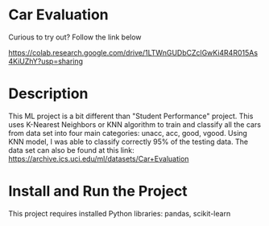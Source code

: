 # Car Evaluation
Curious to try out? Follow the link below

https://colab.research.google.com/drive/1LTWnGUDbCZclGwKi4R4R015As4KiUZhY?usp=sharing
# Description
This ML project is a bit different than "Student Performance" project. This uses K-Nearest Neighbors or KNN algorithm to train and classify all the cars from data set into four main categories: unacc, acc, good, vgood. Using KNN model, I was able to classify correctly 95% of the testing data.
The data set can also be found at this link: https://archive.ics.uci.edu/ml/datasets/Car+Evaluation
# Install and Run the Project
This project requires installed Python libraries: pandas, scikit-learn

